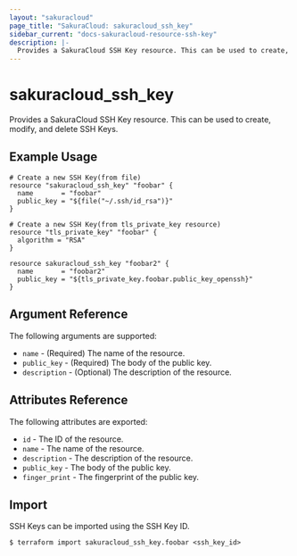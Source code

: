 ```yaml
---
layout: "sakuracloud"
page_title: "SakuraCloud: sakuracloud_ssh_key"
sidebar_current: "docs-sakuracloud-resource-ssh-key"
description: |-
  Provides a SakuraCloud SSH Key resource. This can be used to create, modify, and delete SSH Keys.
---
```


# sakuracloud\_ssh_key

Provides a SakuraCloud SSH Key resource. This can be used to create, modify, and delete SSH Keys.

## Example Usage

```hcl
# Create a new SSH Key(from file)
resource "sakuracloud_ssh_key" "foobar" {
  name       = "foobar"
  public_key = "${file("~/.ssh/id_rsa")}"
}

# Create a new SSH Key(from tls_private_key resource)
resource "tls_private_key" "foobar" {
  algorithm = "RSA"
}

resource sakuracloud_ssh_key "foobar2" {
  name       = "foobar2"
  public_key = "${tls_private_key.foobar.public_key_openssh}"
}
```

## Argument Reference

The following arguments are supported:

* `name` - (Required) The name of the resource.
* `public_key` - (Required) The body of the public key. 
* `description` - (Optional) The description of the resource.

## Attributes Reference

The following attributes are exported:

* `id` - The ID of the resource.
* `name` - The name of the resource.
* `description` - The description of the resource.
* `public_key` - The body of the public key. 
* `finger_print` - The fingerprint of the public key.

## Import

SSH Keys can be imported using the SSH Key ID.

```
$ terraform import sakuracloud_ssh_key.foobar <ssh_key_id>
```

